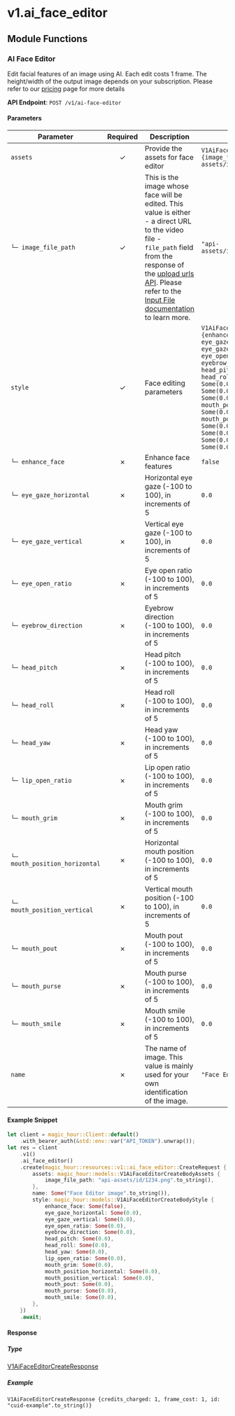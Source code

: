 # v1.ai_face_editor

## Module Functions

### AI Face Editor <a name="create"></a>

Edit facial features of an image using AI. Each edit costs 1 frame. The height/width of the output image depends on your subscription. Please refer to our [pricing](/pricing) page for more details

**API Endpoint**: `POST /v1/ai-face-editor`

#### Parameters

| Parameter | Required | Description | Example |
|-----------|:--------:|-------------|--------|
| `assets` | ✓ | Provide the assets for face editor | `V1AiFaceEditorCreateBodyAssets {image_file_path: "api-assets/id/1234.png".to_string()}` |
| `└─ image_file_path` | ✓ | This is the image whose face will be edited. This value is either - a direct URL to the video file - `file_path` field from the response of the [upload urls API](https://docs.magichour.ai/api-reference/files/generate-asset-upload-urls).  Please refer to the [Input File documentation](https://docs.magichour.ai/api-reference/files/generate-asset-upload-urls#input-file) to learn more.  | `"api-assets/id/1234.png".to_string()` |
| `style` | ✓ | Face editing parameters | `V1AiFaceEditorCreateBodyStyle {enhance_face: Some(false), eye_gaze_horizontal: Some(0.0), eye_gaze_vertical: Some(0.0), eye_open_ratio: Some(0.0), eyebrow_direction: Some(0.0), head_pitch: Some(0.0), head_roll: Some(0.0), head_yaw: Some(0.0), lip_open_ratio: Some(0.0), mouth_grim: Some(0.0), mouth_position_horizontal: Some(0.0), mouth_position_vertical: Some(0.0), mouth_pout: Some(0.0), mouth_purse: Some(0.0), mouth_smile: Some(0.0)}` |
| `└─ enhance_face` | ✗ | Enhance face features | `false` |
| `└─ eye_gaze_horizontal` | ✗ | Horizontal eye gaze (-100 to 100), in increments of 5 | `0.0` |
| `└─ eye_gaze_vertical` | ✗ | Vertical eye gaze (-100 to 100), in increments of 5 | `0.0` |
| `└─ eye_open_ratio` | ✗ | Eye open ratio (-100 to 100), in increments of 5 | `0.0` |
| `└─ eyebrow_direction` | ✗ | Eyebrow direction (-100 to 100), in increments of 5 | `0.0` |
| `└─ head_pitch` | ✗ | Head pitch (-100 to 100), in increments of 5 | `0.0` |
| `└─ head_roll` | ✗ | Head roll (-100 to 100), in increments of 5 | `0.0` |
| `└─ head_yaw` | ✗ | Head yaw (-100 to 100), in increments of 5 | `0.0` |
| `└─ lip_open_ratio` | ✗ | Lip open ratio (-100 to 100), in increments of 5 | `0.0` |
| `└─ mouth_grim` | ✗ | Mouth grim (-100 to 100), in increments of 5 | `0.0` |
| `└─ mouth_position_horizontal` | ✗ | Horizontal mouth position (-100 to 100), in increments of 5 | `0.0` |
| `└─ mouth_position_vertical` | ✗ | Vertical mouth position (-100 to 100), in increments of 5 | `0.0` |
| `└─ mouth_pout` | ✗ | Mouth pout (-100 to 100), in increments of 5 | `0.0` |
| `└─ mouth_purse` | ✗ | Mouth purse (-100 to 100), in increments of 5 | `0.0` |
| `└─ mouth_smile` | ✗ | Mouth smile (-100 to 100), in increments of 5 | `0.0` |
| `name` | ✗ | The name of image. This value is mainly used for your own identification of the image. | `"Face Editor image".to_string()` |

#### Example Snippet

```rust
let client = magic_hour::Client::default()
    .with_bearer_auth(&std::env::var("API_TOKEN").unwrap());
let res = client
    .v1()
    .ai_face_editor()
    .create(magic_hour::resources::v1::ai_face_editor::CreateRequest {
        assets: magic_hour::models::V1AiFaceEditorCreateBodyAssets {
            image_file_path: "api-assets/id/1234.png".to_string(),
        },
        name: Some("Face Editor image".to_string()),
        style: magic_hour::models::V1AiFaceEditorCreateBodyStyle {
            enhance_face: Some(false),
            eye_gaze_horizontal: Some(0.0),
            eye_gaze_vertical: Some(0.0),
            eye_open_ratio: Some(0.0),
            eyebrow_direction: Some(0.0),
            head_pitch: Some(0.0),
            head_roll: Some(0.0),
            head_yaw: Some(0.0),
            lip_open_ratio: Some(0.0),
            mouth_grim: Some(0.0),
            mouth_position_horizontal: Some(0.0),
            mouth_position_vertical: Some(0.0),
            mouth_pout: Some(0.0),
            mouth_purse: Some(0.0),
            mouth_smile: Some(0.0),
        },
    })
    .await;
```

#### Response

##### Type
[V1AiFaceEditorCreateResponse](/src/models/v1_ai_face_editor_create_response.rs)

##### Example
`V1AiFaceEditorCreateResponse {credits_charged: 1, frame_cost: 1, id: "cuid-example".to_string()}`


